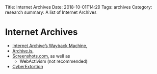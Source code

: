 Title: Internet Archives
Date: 2018-10-01T14:29
Tags: archives
Category: research
summary: A list of Internet Archives

Internet Archives
=================

-   [Internet Archive’s Wayback Machine](https://archive.org/),
-   [Archive.is](https://archive.is),
-   [Screenshots.com](https://screenshots.com), as well as
    - WebActivism (not recommended)
-   [CyberExtortion](https://www.cyberextortion.org/)

